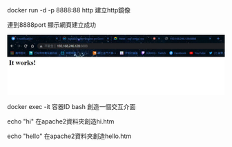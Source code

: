 docker run -d -p 8888:88 http 建立http鏡像

連到8888port 顯示網頁建立成功

![GITHUB](https://github.com/loliconkea/Docker/blob/main/image/2021-09-28.jpg)

docker exec -it 容器ID bash 創造一個交互介面

echo "hi" 在apache2資料夾創造hi.htm

echo "hello" 在apache2資料夾創造hello.htm
